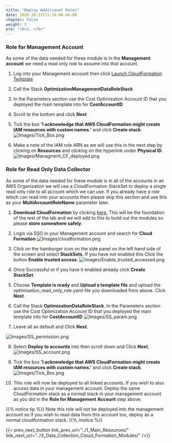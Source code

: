 ```yaml
---
title: "Deploy Additional Roles"
date: 2020-10-21T11:16:08-04:00
chapter: false
weight: 2
pre: "<b>2. </b>"
---
```


### Role for Management Account

As some of the data needed for these module is in the **Management account** we need a read only role to assume into that account. 

1.  Log into your Management account then click [Launch CloudFormation Template](https://console.aws.amazon.com/cloudformation/home#/stacks/new?&templateURL=https://aws-well-architected-labs.s3-us-west-2.amazonaws.com/Cost/Labs/300_Optimization_Data_Collection/Management.yaml)

2. Call the Stack **OptimizationManagementDataRoleStack**

3. In the Parameters section use the Cost Optimization Account ID that you deployed the main template into for **CostAccountID** 

4. Scroll to the bottom and click **Next**

5. Tick the box **'I acknowledge that AWS CloudFormation might create IAM resources with custom names.'** and click **Create stack**.
![Images/Tick_Box.png](/Cost/300_Optimization_Data_Collection/Images/Tick_Box.png)

6. Make a note of the IAM role ARN as we will use this in the next step by clicking on **Resources** and clicking on the hyperlink under **Physical ID**.
![Images/Managment_CF_deployed.png](/Cost/300_Optimization_Data_Collection/Images/Managment_CF_deployed.png)



### Role for Read Only Data Collector

As some of the data needed for these module is in all of the accounts in an AWS Organization we will use a CloudFormation StackSet to deploy a single read only role to all account which we can use. 
If you already have a role which can read into your accounts then please skip this section and use this as your **MultiAccountRoleName** parameter later. 

1. **Download CloudFormation** by clicking [here.](/Cost/300_Optimization_Data_Collection/Code/optimisation_read_only_role.yaml) This will be the foundation of the rest of the lab and we will add to this to build out the modules so please **store somewhere safely**.

2. Login via SSO in your Management account and search for **Cloud Formation**
![Images/cloudformation.png](/Cost/300_Organization_Data_CUR_Connection/Images/cloudformation.png)

3. Click on the hamburger icon on the side panel on the left hand side of the screen and select **StackSets**. If you have not enabled this Click the button **Enable trusted access**. 
![Images/Enable_trusted_accessed.png](/Cost/300_Optimization_Data_Collection/Images/Enable_trusted_accessed.png)

4. Once Successful or if you have it enabled already click **Create StackSet**.  

5. Choose **Template is ready** and **Upload a template file** and upload the optimisation_read_only_role.yaml file you downloaded from above. Click **Next**.

6. Call the Stack **OptimizationDataRoleStack**. In the Parameters section use the Cost Optimization Account ID that you deployed the main template into for **CostAccountID**
![Images/SS_param.png](/Cost/300_Optimization_Data_Collection/Images/SS_param.png)

7. Leave all as default and Click **Next**.

![Images/SS_permission.png](/Cost/300_Optimization_Data_Collection/Images/SS_permission.png)

8. Select **Deploy to accounts** into then scroll down and Click **Next**.
![Images/SS_account.png](/Cost/300_Optimization_Data_Collection/Images/SS_account.png)

9. Tick the box **'I acknowledge that AWS CloudFormation might create IAM resources with custom names.'** and click **Create stack**.
![Images/Tick_Box.png](/Cost/300_Optimization_Data_Collection/Images/Tick_Box.png)

10. This role will now be deployed to all linked accounts. If you wish to also access data in your management account. Deploy the same CloudFormation stack as a normal stack in your management account as you did in the **Role for Management Account** step above. 

{{% notice tip %}}
Note this role will not be deployed into the management account so if you wish to read data from this account too, deploy as a normal cloudformation stack. 
{{% /notice %}}


{{< prev_next_button link_prev_url="../1_Main_Resources/" link_next_url="../3_Data_Collection_Cloud_Formation_Modules/" />}}
